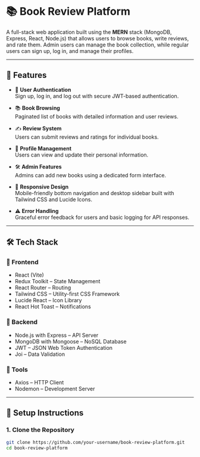 # 📚 Book Review Platform

A full-stack web application built using the **MERN** stack (MongoDB, Express, React, Node.js) that allows users to browse books, write reviews, and rate them. Admin users can manage the book collection, while regular users can sign up, log in, and manage their profiles.

---

## 🚀 Features

- 🔐 **User Authentication**  
  Sign up, log in, and log out with secure JWT-based authentication.

- 📚 **Book Browsing**  
  Paginated list of books with detailed information and user reviews.

- ✍️ **Review System**  
  Users can submit reviews and ratings for individual books.

- 👤 **Profile Management**  
  Users can view and update their personal information.

- 🛠 **Admin Features**  
  Admins can add new books using a dedicated form interface.

- 📱 **Responsive Design**  
  Mobile-friendly bottom navigation and desktop sidebar built with Tailwind CSS and Lucide Icons.

- ⚠️ **Error Handling**  
  Graceful error feedback for users and basic logging for API responses.

---

## 🛠 Tech Stack

### 🔹 Frontend

- React (Vite)
- Redux Toolkit – State Management
- React Router – Routing
- Tailwind CSS – Utility-first CSS Framework
- Lucide React – Icon Library
- React Hot Toast – Notifications

### 🔸 Backend

- Node.js with Express – API Server
- MongoDB with Mongoose – NoSQL Database
- JWT – JSON Web Token Authentication
- Joi – Data Validation

### 🧰 Tools

- Axios – HTTP Client
- Nodemon – Development Server

---

## 🧪 Setup Instructions

### 1. Clone the Repository

```bash
git clone https://github.com/your-username/book-review-platform.git
cd book-review-platform


